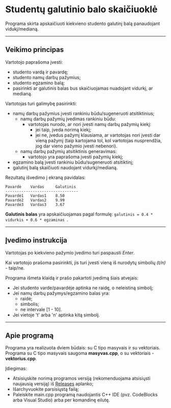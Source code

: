 # Studentų galutinio balo skaičiuoklė #
Programa skirta apskaičiuoti kiekvieno studento galutinį balą panaudojant vidukį/medianą.

- - - 

## Veikimo principas ##

Vartotojo paprašoma įvesti:
* studento vardą ir pavardę;
* studento namų darbų pažymius;
* studento egzamino balą;
* pasirinkti ar galutinis balas bus skaičiuojamas nuadojant vidurkį, ar medianą.



Vartotojas turi galimybę pasirinkti:
* namų darbų pažymius įvesti rankiniu būdu/sugeneruoti atsitiktinius;
  * namų darbų pažymių įvedimas rankiniu būdu:
    * vartotojas nurodo, ar nori įvesti namų darbų pažymių kiekį:
      * jei taip, įveda norimą kiekį;
      * jei ne, įvedus pažymį klausiama, ar vartotojas nori įvesti dar vieną pažymį (taip kartojama tol, kol vartotojas nusprendžia, jog dar vieno pažymio įvesti nebenori).
  * namų darbų pažymių atsitiktinis generavimas:
    * vartotojo yra paprašoma įvesti pažymių kiekį;    
* egzamino balą įvesti rankiniu būdu/sugeneruoti atsitiktinį;
* galutinį balą skaičiuoti naudojant vidurkį/medianą.

Rezultatų išvedimo į ekraną pavidalas:

 ```
Pavardė    Vardas     Galutinis
--------------------------------
Pavardė1   Vardas1    8.50
Pavardė2   Vardas2    9.99
Pavardė3   Vardas3    3.67
 ```

**Galutinis balas** yra apskaičiuojamas pagal formulę: ```galutinis = 0.4 * vidurkis + 0.6 * egzaminas ```.

- - - 

## Įvedimo instrukcija ##

Vartotojas po kiekvieno pažymio įvedimo turi paspausti *Enter*.

Kai vartotojo prašoma pasirinkti, jis turi įvesti vieną iš nurodytų simbolių *(t/n)* - taip/ne.


Programa išmeta klaidą ir prašo pakartoti įvedimą šiais atvejais:
* Jei studento varde/pavardėje aptinka ne raidę, o neleistiną simbolį;
* Jei namų darbų pažymys/egzamino balas yra:
  * raidė;
  * simbolis;
  * ne intervale [1 - 10].
* Jei vietoje 't' arba 'n' aptinka kitą simbolį. 

- - - 

## Apie programą ##

Programa yra realizuota dviem būdais: su C tipo masyvais ir su vektoriais. Programa su C tipo masyvais saugoma **masyvas.cpp**, o su vektoriais - **vektorius.cpp**.


Įdiegimas:
* Atsisiųskite norimą programos versiją (rekomenduojama atsisiųsti naujausią versiją) iš [Releases](https://github.com/austejaha/Projektas/releases) aplanko;
* Išarchyvuokite parsisiųstą failą;
* Paleiskite main.cpp programą naudojantis C++ IDE (pvz. CodeBlocks arba Visual Studio) arba per komandinę eilutę.

